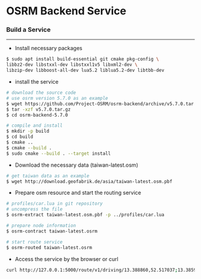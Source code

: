 # OSRM Backend Service

<script type="text/javascript" src="../js/general.js"></script>

### Build a Service
---

* Install necessary packages

```bash
$ sudo apt install build-essential git cmake pkg-config \
libbz2-dev libstxxl-dev libstxxl1v5 libxml2-dev \
libzip-dev libboost-all-dev lua5.2 liblua5.2-dev libtbb-dev
```

* install the service

```bash
# download the source code
# use osrm version 5.7.0 as an example
$ wget https://github.com/Project-OSRM/osrm-backend/archive/v5.7.0.tar.gz
$ tar -xzf v5.7.0.tar.gz
$ cd osrm-backend-5.7.0

# compile and install
$ mkdir -p build
$ cd build
$ cmake ..
$ cmake --build .
$ sudo cmake --build . --target install
```

* Download the necessary data (taiwan-latest.osm)

```bash
# get taiwan data as an example
$ wget http://download.geofabrik.de/asia/taiwan-latest.osm.pbf
```

* Prepare osm resource and start the routing service

```bash
# profiles/car.lua in git repository
# uncompress the file
$ osrm-extract taiwan-latest.osm.pbf -p ../profiles/car.lua

# prepare node information
$ osrm-contract taiwan-latest.osrm

# start route service
$ osrm-routed taiwan-latest.osrm
```

* Access the service by the browser or curl 

```bash
curl http://127.0.0.1:5000/route/v1/driving/13.388860,52.517037;13.385983,52.496891?steps=true
```











